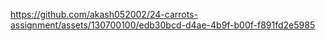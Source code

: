 

https://github.com/akash052002/24-carrots-assignment/assets/130700100/edb30bcd-d4ae-4b9f-b00f-f891fd2e5985

